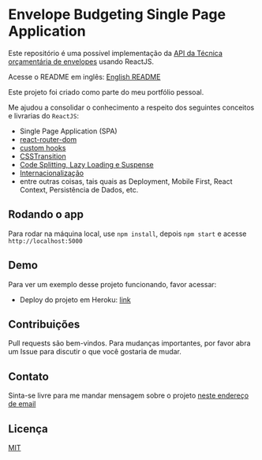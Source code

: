 # Envelope Budgeting Single Page Application

Este repositório é uma possível implementação da 
[API da Técnica orçamentária de envelopes](https://github.com/allanbernartt/envelopes-api) usando ReactJS.

Acesse o README em inglês: [English README](https://github.com/allanbernartt/envelopes-SPA/blob/main/README.md)

Este projeto foi criado como parte do meu portfólio pessoal.

Me ajudou a consolidar o conhecimento a respeito dos seguintes conceitos e livrarias do `ReactJS`:

- Single Page Application (SPA)
- [react-router-dom](https://www.npmjs.com/package/react-router-dom)
- [custom hooks](https://reactjs.org/docs/hooks-custom.html)
- [CSSTransition](http://reactcommunity.org/react-transition-group/css-transition)
- [Code Splitting, Lazy Loading e Suspense](https://reactjs.org/docs/code-splitting.html)
- [Internacionalização](https://www.npmjs.com/package/react-i18next)
- entre outras coisas, tais quais as Deployment, Mobile First, React Context, Persistência de Dados, etc.

## Rodando o app
Para rodar na máquina local, use `npm install`, depois `npm start` e acesse `http://localhost:5000`

## Demo
Para ver um exemplo desse projeto funcionando, favor acessar:
- Deploy do projeto em Heroku: [link](https://envelope-project.herokuapp.com/) 

## Contribuições

Pull requests são bem-vindos. Para mudanças importantes, por favor abra um Issue para discutir o que você gostaria de mudar.

## Contato
Sinta-se livre para me mandar mensagem sobre o projeto [neste endereço de email](mailto:allan.bernartt@gmail.com)


## Licença
[MIT](https://choosealicense.com/licenses/mit/)
